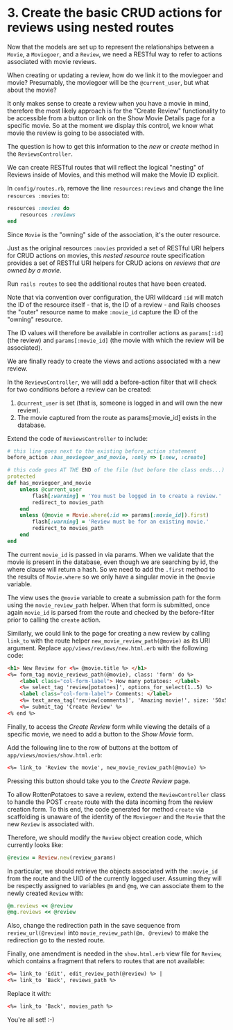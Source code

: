 # 3. Create the basic CRUD actions for reviews using nested routes

Now that the models are set up to represent the relationships between a `Movie`, a `Moviegoer`, and a `Review`, we need a RESTful way to refer to actions associated with movie reviews.

When creating or updating a review, how do we link it to the moviegoer and movie? Presumably, the moviegoer will be the `@current_user`, but what about the movie?

It only makes sense to create a review when you have a movie in mind, therefore the most likely approach is for the "Create Review" functionality to be accessible from a button or link on the Show Movie Details page for a specific movie.  So at the moment we display this control, we know what movie the review is going to be associated with.

The question is how to get this information to the _new_ or _create_ method in the `ReviewsController`.

We can create RESTful routes that will reflect the logical "nesting" of Reviews inside of Movies, and this method will make the Movie ID explicit.

In `config/routes.rb`, remove the line `resources:reviews` and change the line `resources :movies` to:
```ruby
resources :movies do
	resources :reviews
end
```

Since `Movie` is the "owning" side of the association, it's the outer resource.

Just as the original resources `:movies` provided a set of RESTful URI helpers for CRUD actions on movies, this _nested resource_ route specification provides a set of RESTful URI helpers for CRUD acions on _reviews that are owned by a movie_.

Run `rails routes` to see the additional routes that have been created.

Note that via convention over configuration, the URI wildcard `:id` will match the ID of the resource itself - that is, the ID of a review - and Rails chooses the "outer" resource name to make `:movie_id` capture the ID of the "owning" resource.

The ID values will therefore be available in controller actions as `params[:id]` (the review) and `params[:movie_id]` (the movie with which the review will be associated).

We are finally ready to create the views and actions associated with a new review.

In the `ReviewsController`, we will add a before-action filter that will check for two conditions before a review can be created:

1.  `@current_user` is set (that is, someone is logged in and will own the new review).
2.  The movie captured from the route as params[:movie_id] exists in the database.

Extend the code of `ReviewsController` to include:

```ruby
# this line goes next to the existing before_action statement
before_action :has_moviegoer_and_movie, :only => [:new, :create]

# this code goes AT THE END of the file (but before the class ends...)
protected
def has_moviegoer_and_movie
	unless @current_user
		flash[:warning] = 'You must be logged in to create a review.'
		redirect_to movies_path
	end
	unless (@movie = Movie.where(:id => params[:movie_id]).first)
		flash[:warning] = 'Review must be for an existing movie.'
		redirect_to movies_path
	end
end
```

The current `movie_id` is passed in via params.  When we validate that the movie is present in the database, even though we are searching by id, the where clause will return a hash. So we need to add the `.first` method to the results of `Movie.where` so we only have a singular movie in the `@movie` variable.

The view uses the `@movie` variable to create a submission path for the form using the `movie_review_path` helper. When that form is submitted, once again `movie_id` is parsed from the route and checked by the before-filter prior to calling the `create` action. 

Similarly, we could link to the page for creating a new review by calling `link_to` with the route helper `new_movie_review_path(@movie)` as its URI argument. Replace `app/views/reviews/new.html.erb` with the following code:
```html
<h1> New Review for <%= @movie.title %> </h1>
<%= form_tag movie_reviews_path(@movie), class: 'form' do %>
	<label class="col-form-label"> How many potatoes: </label>
	<%= select_tag 'review[potatoes]', options_for_select(1..5) %>
	<label class="col-form-label"> Comments: </label>
	<%= text_area_tag('review[comments]', 'Amazing movie!', size: '50x5') %>
	<%= submit_tag 'Create Review' %>
<% end %>
```

Finally, to access the *Create Review* form while viewing the details of a specific movie, we
need to add a button to the *Show Movie* form.

Add the following line to the row of buttons at the bottom of `app/views/movies/show.html.erb`:
```html
<%= link_to 'Review the movie', new_movie_review_path(@movie) %>
```
Pressing this button should take you to the *Create Review* page.

To allow RottenPotatoes to save a review, extend the `ReviewController` class to handle the POST `create` route with the data incoming from the review creation form. To this end, the code generated for method `create` via scaffolding is unaware of the identity of the `Moviegoer` and the `Movie` that the new `Review` is associated with.

Therefore, we should modify the `Review` object creation code, which currently looks like:

```ruby
@review = Review.new(review_params)
```

In particular, we should retrieve the objects associated with the `:movie_id` from the route and the UID of the currently logged user. Assuming they will be respectly assigned to variables `@m` and `@mg`, we can associate them to the newly created `Review` with:

```ruby
@m.reviews << @review
@mg.reviews << @review 
```

Also, change the redirection path in the save sequence from `review_url(@review)` into `movie_review_path(@m, @review)` to make the redirection go to the nested route.

Finally, one amendment is needed in the `show.html.erb` view file for `Review`, which contains a fragment that refers to routes that are not available:

```html
<%= link_to 'Edit', edit_review_path(@review) %> |
<%= link_to 'Back', reviews_path %>
```

Replace it with:
```html
<%= link_to 'Back', movies_path %>
```

You're all set! :-)